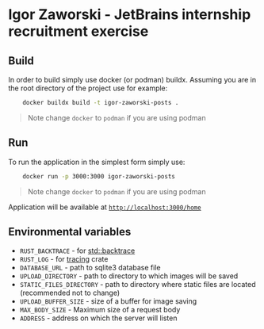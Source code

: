 # Igor Zaworski - JetBrains internship recruitment exercise

## Build
In order to build simply use docker (or podman) buildx. Assuming you are in the root directory of the project use for example:
```bash
    docker buildx build -t igor-zaworski-posts .
```

> Note change `docker` to `podman` if you are using podman

## Run
To run the application in the simplest form simply use:
```bash
    docker run -p 3000:3000 igor-zaworski-posts
```

> Note change `docker` to `podman` if you are using podman

Application will be available at [`http://localhost:3000/home`](http://localhost:3000/home)

## Environmental variables
 - `RUST_BACKTRACE` - for [std::backtrace](https://doc.rust-lang.org/std/backtrace/index.html)
 - `RUST_LOG` - for [tracing](https://docs.rs/tracing/latest/tracing/) crate
 - `DATABASE_URL` - path to sqlite3 database file
 - `UPLOAD_DIRECTORY` - path to directory to which images will be saved
 - `STATIC_FILES_DIRECTORY` - path to directory where static files are located (recommended not to change)
 - `UPLOAD_BUFFER_SIZE` - size of a buffer for image saving
 - `MAX_BODY_SIZE` - Maximum size of a request body
 - `ADDRESS` - address on which the server will listen

